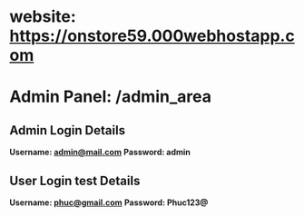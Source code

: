 # website: https://onstore59.000webhostapp.com

# Admin Panel: /admin_area 

## Admin Login Details

**Username: admin@mail.com**
**Password: admin**

## User Login test Details
**Username: phuc@gmail.com**
**Password: Phuc123@**
